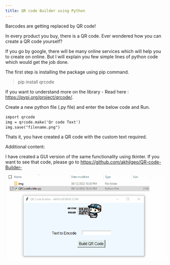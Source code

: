 ```yaml
---
title: QR code Builder using Python
---
```


Barcodes are getting replaced by QR code!

In every product you buy, there is a QR code. Ever wondered how you can create a QR code yourself?

If you go by google, there will be many online services which will help you to create on online. But I will explain you few simple lines of python code which would get the job done.

The first step is installing the package using pip command.

> pip install qrcode

If you want to understand more on the library - Read here : https://pypi.org/project/qrcode/.

Create a new python file (.py file) and enter the below code and Run.

```
import qrcode
img = qrcode.make('Qr code Text')
img.save("filename.png")
```

Thats it, you have created a QR code with the custom text required.

Additional content: 

I have created a GUI version of the same functionality using tkinter. If you want to see that code, please go to https://github.com/akhilgeo/QR-code-Builder-

![](https://github.com/akhilgeo/QR-code-Builder-/raw/main/img/Demo.gif)
